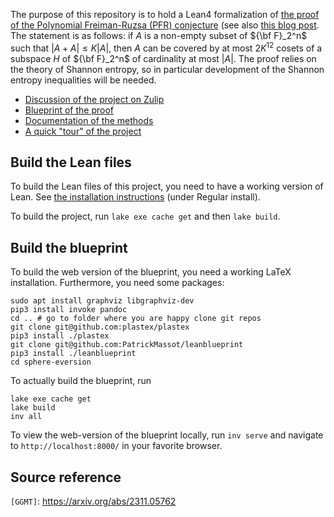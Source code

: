 The purpose of this repository is to hold a Lean4 formalization of [the proof of the Polynomial Freiman-Ruzsa (PFR) conjecture](https://arxiv.org/abs/2311.05762) (see also [this blog post](https://terrytao.wordpress.com/2023/11/13/on-a-conjecture-of-marton).  The statement is as follows: if $A$ is a non-empty subset of ${\bf F}_2^n$ such that $|A+A| \leq K|A|$, then $A$ can be covered by at most $2K^{12}$ cosets of a subspace $H$ of ${\bf F}_2^n$ of cardinality at most $|A|$.  The proof relies on the theory of Shannon entropy, so in particular development of the Shannon entropy inequalities will be needed.

* [Discussion of the project on Zulip](https://leanprover.zulipchat.com/#narrow/stream/412902-Polynomial-Freiman-Ruzsa-conjecture)
* [Blueprint of the proof](https://teorth.github.io/pfr/blueprint)
* [Documentation of the methods](https://teorth.github.io/pfr/docs)
* [A quick "tour" of the project](https://terrytao.wordpress.com/2023/11/18/formalizing-the-proof-of-pfr-in-lean4-using-blueprint-a-short-tour)

## Build the Lean files

To build the Lean files of this project, you need to have a working version of Lean.
See [the installation instructions](https://leanprover-community.github.io/get_started.html) (under Regular install).

To build the project, run `lake exe cache get` and then `lake build`.

## Build the blueprint

To build the web version of the blueprint, you need a working LaTeX installation.
Furthermore, you need some packages:
```
sudo apt install graphviz libgraphviz-dev
pip3 install invoke pandoc
cd .. # go to folder where you are happy clone git repos
git clone git@github.com:plastex/plastex
pip3 install ./plastex
git clone git@github.com:PatrickMassot/leanblueprint
pip3 install ./leanblueprint
cd sphere-eversion
```

To actually build the blueprint, run
```
lake exe cache get
lake build
inv all
```

To view the web-version of the blueprint locally, run `inv serve` and navigate to
`http://localhost:8000/` in your favorite browser.

## Source reference

`[GGMT]`: <https://arxiv.org/abs/2311.05762>

[GGMT]: https://arxiv.org/abs/2311.05762
